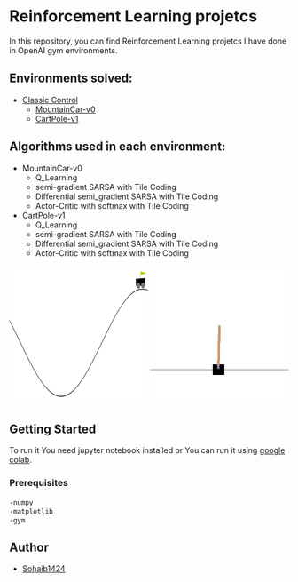 # Reinforcement Learning projetcs

In this repository, you can find Reinforcement Learning projetcs I have done in OpenAI gym environments.

## Environments solved:

- [Classic Control](https://github.com/Sohaib1424/Reinforcement-Learning-projects/tree/main/ClassicControl)
  * [MountainCar-v0](https://github.com/Sohaib1424/Reinforcement-Learning-projects/tree/main/ClassicControl/MountainCar-v0)
  * [CartPole-v1](https://github.com/Sohaib1424/Reinforcement-Learning-projects/tree/main/ClassicControl/CartPole-v1)

## Algorithms used in each environment:

- MountainCar-v0
  * Q_Learning
  * semi-gradient SARSA with Tile Coding
  * Differential semi_gradient SARSA with Tile Coding
  * Actor-Critic with softmax with Tile Coding
- CartPole-v1
  * Q_Learning
  * semi-gradient SARSA with Tile Coding
  * Differential semi_gradient SARSA with Tile Coding
  * Actor-Critic with softmax with Tile Coding

<p float="left">
 <img src="/gifs/mountaincar-v0.gif" width="250" height="250"/>
 <img src="/gifs/cartpole-v1.gif" width="250" height="250"/>
</p>


## Getting Started   

To run it You need jupyter notebook installed or You can run it using [google colab](https://colab.research.google.com).


### Prerequisites
```
-numpy
-matplotlib
-gym
```

## Author

* [Sohaib1424](https://github.com/Sohaib1424)

